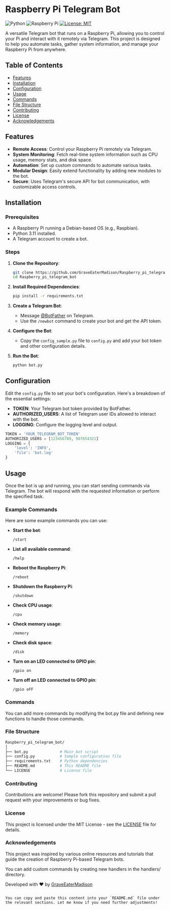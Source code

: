# Raspberry Pi Telegram Bot

![Python](https://img.shields.io/badge/Python-3.11-blue.svg)
![Raspberry Pi](https://img.shields.io/badge/Raspberry%20Pi-Model%20B-orange)
[![License: MIT](https://img.shields.io/badge/License-MIT-yellow.svg)](https://opensource.org/licenses/MIT)

A versatile Telegram bot that runs on a Raspberry Pi, allowing you to control your Pi and interact with it remotely via Telegram. This project is designed to help you automate tasks, gather system information, and manage your Raspberry Pi from anywhere.

## Table of Contents

- [Features](#features)
- [Installation](#installation)
- [Configuration](#configuration)
- [Usage](#usage)
- [Commands](#commands)
- [File Structure](#file-structure)
- [Contributing](#contributing)
- [License](#license)
- [Acknowledgements](#acknowledgements)

## Features

- **Remote Access**: Control your Raspberry Pi remotely via Telegram.
- **System Monitoring**: Fetch real-time system information such as CPU usage, memory stats, and disk space.
- **Automation**: Set up custom commands to automate various tasks.
- **Modular Design**: Easily extend functionality by adding new modules to the bot.
- **Secure**: Uses Telegram's secure API for bot communication, with customizable access controls.

## Installation

### Prerequisites

- A Raspberry Pi running a Debian-based OS (e.g., Raspbian).
- Python 3.11 installed.
- A Telegram account to create a bot.

### Steps

1. **Clone the Repository**:
    ```bash
    git clone https://github.com/GraveEaterMadison/Raspberry_pi_telegram_bot.git
    cd Raspberry_pi_telegram_bot
    ```

2. **Install Required Dependencies**:
    ```bash
    pip install -r requirements.txt
    ```

3. **Create a Telegram Bot**:
   - Message [@BotFather](https://t.me/BotFather) on Telegram.
   - Use the `/newbot` command to create your bot and get the API token.

4. **Configure the Bot**:
   - Copy the `config_sample.py` file to `config.py` and add your bot token and other configuration details.

5. **Run the Bot**:
    ```bash
    python bot.py
    ```

## Configuration

Edit the `config.py` file to set your bot's configuration. Here's a breakdown of the essential settings:

- **TOKEN**: Your Telegram bot token provided by BotFather.
- **AUTHORIZED_USERS**: A list of Telegram user IDs allowed to interact with the bot.
- **LOGGING**: Configure the logging level and output.

```python
TOKEN = 'YOUR_TELEGRAM_BOT_TOKEN'
AUTHORIZED_USERS = [123456789, 987654321]
LOGGING = {
    'level': 'INFO',
    'file': 'bot.log'
}
```

## Usage

Once the bot is up and running, you can start sending commands via Telegram. The bot will respond with the requested information or perform the specified task.

### Example Commands

Here are some example commands you can use:

- **Start the bot**:
  ```text
  /start
  ```

- **List all available command**:
  ```text
  /help
  ```

- **Reboot the Raspberry Pi**:
  ```text
  /reboot
  ```

- **Shutdown the Raspberry Pi**:
  ```twxt
  /shutdown
  ```
  
- **Check CPU usage**:
  ```text
  /cpu
  ```

- **Check memory usage**:
   ```text
  /memory
  ```

- **Check disk space**:
   ```text
  /disk
  ```

- **Turn on an LED connected to GPIO pin**:
   ```text
  /gpio on
   ```
- **Turn off an LED connected to GPIO pin**:
   ```text
  /gpio oFF
   ```
### Commands

You can add more commands by modifying the bot.py file and defining new functions to handle those commands.

### File Structure

```bash
Raspberry_pi_telegram_bot/
│
├── bot.py              # Main bot script
├── config.py           # Sample configuration file
├── requirements.txt    # Python dependencies
├── README.md           # This README file
└── LICENSE             # License file
```

### Contributing

Contributions are welcome! Please fork this repository and submit a pull request with your improvements or bug fixes.

### License

This project is licensed under the MIT License - see the [LICENSE](https://github.com/GraveEaterMadison/Raspberry_pi_telegram_bot/blob/main/LICENSE) file for details.

### Acknowledgements

This project was inspired by various online resources and tutorials that guide the creation of Raspberry Pi-based Telegram bots.

You can add custom commands by creating new handlers in the handlers/ directory.

Developed with ❤️ by [GraveEaterMadison](https://github.com/GraveEaterMadison)
```vbnet

You can copy and paste this content into your `README.md` file under the relevant sections. Let me know if you need further adjustments!
```
